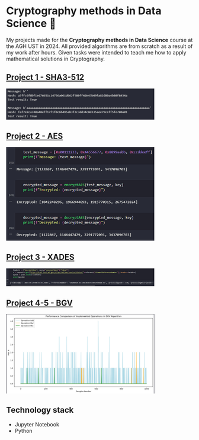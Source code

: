# Cryptography methods in Data Science 🔗
My projects made for the **Cryptography methods in Data Science** course at the AGH UST in 2024. All provided algorithms are from scratch as a result of my work after hours. Given tasks were intended to teach me how to apply mathematical solutions in Cryptography.

## <a href="https://github.com/bjam24/agh-cryptography-methods-in-data-science/blob/main/src/Cryptography_1.ipynb">Project 1 - SHA3-512</a>
<p float="left">
<img src="src/images/SHA3-512.jpg" width="400"/>
</p>

## <a href="https://github.com/bjam24/agh-cryptography-methods-in-data-science/blob/main/src/Cryptography_2.ipynb">Project 2 - AES</a>
<p float="left">
<img src="src/images/AES.jpg" width="400"/>
</p>

## <a href="https://github.com/bjam24/agh-cryptography-methods-in-data-science/blob/main/src/Cryptography_3/Kryptografia_xades.ipynb">Project 3 - XADES</a>
<p float="left">
<img src="src/images/XADES.jpg" width="400"/>
</p>

## <a href="https://github.com/bjam24/agh-cryptography-methods-in-data-science/blob/main/src/Cryptography_4_5/FHE_lab_02.ipynb">Project 4-5 - BGV</a>
<p float="left">
<img src="src/images/BGV.jpg" width="400"/>
</p>

## Technology stack
- Jupyter Notebook
- Python
